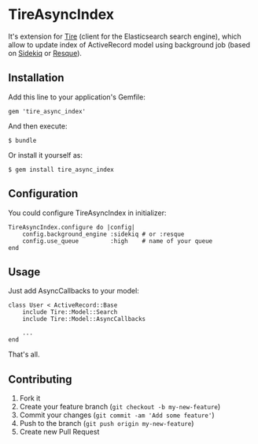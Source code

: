 # TireAsyncIndex

It's extension for [Tire](https://github.com/karmi/tire/) (client for the Elasticsearch search engine), which allow to update index of ActiveRecord model using background job (based on [Sidekiq](https://github.com/mperham/sidekiq) or [Resque](https://github.com/resque/resque)).

## Installation

Add this line to your application's Gemfile:

    gem 'tire_async_index'

And then execute:

    $ bundle

Or install it yourself as:

    $ gem install tire_async_index

## Configuration

You could configure TireAsyncIndex in initializer:
    
    TireAsyncIndex.configure do |config|
        config.background_engine :sidekiq # or :resque
        config.use_queue         :high    # name of your queue
    end

## Usage

Just add AsyncCallbacks to your model:
    
    class User < ActiveRecord::Base
        include Tire::Model::Search
        include Tire::Model::AsyncCallbacks
        
        ...
    end
    
That's all.

## Contributing

1. Fork it
2. Create your feature branch (`git checkout -b my-new-feature`)
3. Commit your changes (`git commit -am 'Add some feature'`)
4. Push to the branch (`git push origin my-new-feature`)
5. Create new Pull Request

